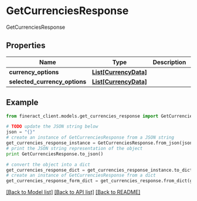 # GetCurrenciesResponse

GetCurrenciesResponse

## Properties

Name | Type | Description | Notes
------------ | ------------- | ------------- | -------------
**currency_options** | [**List[CurrencyData]**](CurrencyData.md) |  | [optional] 
**selected_currency_options** | [**List[CurrencyData]**](CurrencyData.md) |  | [optional] 

## Example

```python
from fineract_client.models.get_currencies_response import GetCurrenciesResponse

# TODO update the JSON string below
json = "{}"
# create an instance of GetCurrenciesResponse from a JSON string
get_currencies_response_instance = GetCurrenciesResponse.from_json(json)
# print the JSON string representation of the object
print GetCurrenciesResponse.to_json()

# convert the object into a dict
get_currencies_response_dict = get_currencies_response_instance.to_dict()
# create an instance of GetCurrenciesResponse from a dict
get_currencies_response_form_dict = get_currencies_response.from_dict(get_currencies_response_dict)
```
[[Back to Model list]](../README.md#documentation-for-models) [[Back to API list]](../README.md#documentation-for-api-endpoints) [[Back to README]](../README.md)



